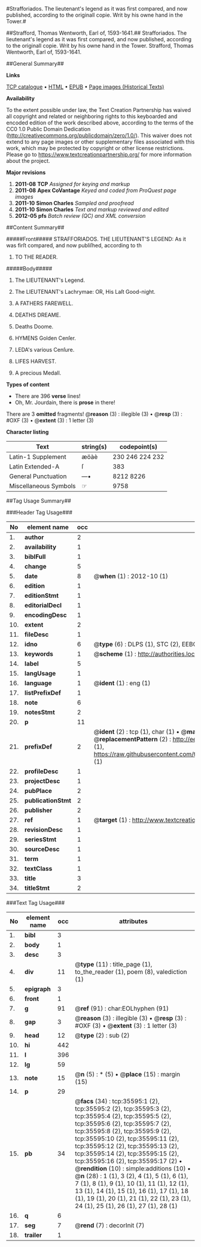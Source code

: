 #Strafforiados. The lieutenant's legend as it was first compared, and now published, according to the originall copie. Writ by his owne hand in the Tower.#

##Strafford, Thomas Wentworth, Earl of, 1593-1641.##
Strafforiados. The lieutenant's legend as it was first compared, and now published, according to the originall copie. Writ by his owne hand in the Tower.
Strafford, Thomas Wentworth, Earl of, 1593-1641.

##General Summary##

**Links**

[TCP catalogue](http://www.ota.ox.ac.uk/tcp/)  • 
[HTML](http://tei.it.ox.ac.uk/tcp/Texts-HTML/free/A61/A61722.html)  • 
[EPUB](http://tei.it.ox.ac.uk/tcp/Texts-EPUB/free/A61/A61722.epub) • 
[Page images (Historical Texts)](https://historicaltexts.jisc.ac.uk/eebo-99831133e)

**Availability**

To the extent possible under law, the Text Creation Partnership has waived all copyright and related or neighboring rights to this keyboarded and encoded edition of the work described above, according to the terms of the CC0 1.0 Public Domain Dedication (http://creativecommons.org/publicdomain/zero/1.0/). This waiver does not extend to any page images or other supplementary files associated with this work, which may be protected by copyright or other license restrictions. Please go to https://www.textcreationpartnership.org/ for more information about the project.

**Major revisions**

1. __2011-08__ __TCP__ *Assigned for keying and markup*
1. __2011-08__ __Apex CoVantage__ *Keyed and coded from ProQuest page images*
1. __2011-10__ __Simon Charles__ *Sampled and proofread*
1. __2011-10__ __Simon Charles__ *Text and markup reviewed and edited*
1. __2012-05__ __pfs__ *Batch review (QC) and XML conversion*

##Content Summary##

#####Front#####
STRAFFORIADOS. THE LIEUTENANT'S LEGEND: As it was firſt compared, and now publiſhed, according to th
1. TO THE READER.

#####Body#####

1. The LIEUTENANT's Legend.

1. The LIEUTENANT's Lachrymae: OR, His Laſt Good-night.

1. A FATHERS FAREWELL.

1. DEATHS DREAME.

1. Deaths Doome.

1. HYMENS Golden Cenſer.

1. LEDA's various Cenſure.

1. LIFES HARVEST.

1. A precious Medall.

**Types of content**

  * There are 396 **verse** lines!
  * Oh, Mr. Jourdain, there is **prose** in there!

There are 3 **omitted** fragments! 
 @__reason__ (3) : illegible (3)  •  @__resp__ (3) : #OXF (3)  •  @__extent__ (3) : 1 letter (3)

**Character listing**


|Text|string(s)|codepoint(s)|
|---|---|---|
|Latin-1 Supplement|æöàè|230 246 224 232|
|Latin Extended-A|ſ|383|
|General Punctuation|—•|8212 8226|
|Miscellaneous Symbols|☞|9758|

##Tag Usage Summary##

###Header Tag Usage###

|No|element name|occ|attributes|
|---|---|---|---|
|1.|__author__|2||
|2.|__availability__|1||
|3.|__biblFull__|1||
|4.|__change__|5||
|5.|__date__|8| @__when__ (1) : 2012-10 (1)|
|6.|__edition__|1||
|7.|__editionStmt__|1||
|8.|__editorialDecl__|1||
|9.|__encodingDesc__|1||
|10.|__extent__|2||
|11.|__fileDesc__|1||
|12.|__idno__|6| @__type__ (6) : DLPS (1), STC (2), EEBO-CITATION (1), PROQUEST (1), VID (1)|
|13.|__keywords__|1| @__scheme__ (1) : http://authorities.loc.gov/ (1)|
|14.|__label__|5||
|15.|__langUsage__|1||
|16.|__language__|1| @__ident__ (1) : eng (1)|
|17.|__listPrefixDef__|1||
|18.|__note__|6||
|19.|__notesStmt__|2||
|20.|__p__|11||
|21.|__prefixDef__|2| @__ident__ (2) : tcp (1), char (1)  •  @__matchPattern__ (2) : ([0-9\-]+):([0-9IVX]+) (1), (.+) (1)  •  @__replacementPattern__ (2) : http://eebo.chadwyck.com/downloadtiff?vid=$1&page=$2 (1), https://raw.githubusercontent.com/textcreationpartnership/Texts/master/tcpchars.xml#$1 (1)|
|22.|__profileDesc__|1||
|23.|__projectDesc__|1||
|24.|__pubPlace__|2||
|25.|__publicationStmt__|2||
|26.|__publisher__|2||
|27.|__ref__|1| @__target__ (1) : http://www.textcreationpartnership.org/docs/. (1)|
|28.|__revisionDesc__|1||
|29.|__seriesStmt__|1||
|30.|__sourceDesc__|1||
|31.|__term__|1||
|32.|__textClass__|1||
|33.|__title__|3||
|34.|__titleStmt__|2||


###Text Tag Usage###

|No|element name|occ|attributes|
|---|---|---|---|
|1.|__bibl__|3||
|2.|__body__|1||
|3.|__desc__|3||
|4.|__div__|11| @__type__ (11) : title_page (1), to_the_reader (1), poem (8), valediction (1)|
|5.|__epigraph__|3||
|6.|__front__|1||
|7.|__g__|91| @__ref__ (91) : char:EOLhyphen (91)|
|8.|__gap__|3| @__reason__ (3) : illegible (3)  •  @__resp__ (3) : #OXF (3)  •  @__extent__ (3) : 1 letter (3)|
|9.|__head__|12| @__type__ (2) : sub (2)|
|10.|__hi__|442||
|11.|__l__|396||
|12.|__lg__|59||
|13.|__note__|15| @__n__ (5) : * (5)  •  @__place__ (15) : margin (15)|
|14.|__p__|29||
|15.|__pb__|34| @__facs__ (34) : tcp:35595:1 (2), tcp:35595:2 (2), tcp:35595:3 (2), tcp:35595:4 (2), tcp:35595:5 (2), tcp:35595:6 (2), tcp:35595:7 (2), tcp:35595:8 (2), tcp:35595:9 (2), tcp:35595:10 (2), tcp:35595:11 (2), tcp:35595:12 (2), tcp:35595:13 (2), tcp:35595:14 (2), tcp:35595:15 (2), tcp:35595:16 (2), tcp:35595:17 (2)  •  @__rendition__ (10) : simple:additions (10)  •  @__n__ (28) : 1 (1), 3 (2), 4 (1), 5 (1), 6 (1), 7 (1), 8 (1), 9 (1), 10 (1), 11 (1), 12 (1), 13 (1), 14 (1), 15 (1), 16 (1), 17 (1), 18 (1), 19 (1), 20 (1), 21 (1), 22 (1), 23 (1), 24 (1), 25 (1), 26 (1), 27 (1), 28 (1)|
|16.|__q__|6||
|17.|__seg__|7| @__rend__ (7) : decorInit (7)|
|18.|__trailer__|1||
